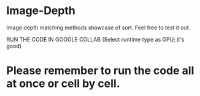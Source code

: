 # Image-Depth

Image depth matching methods showcase of sort. Feel free to test it out.

RUN THE CODE IN GOOGLE COLLAB (Select runtime type as GPU; it's good)
# Please remember to run the code all at once or cell by cell.

